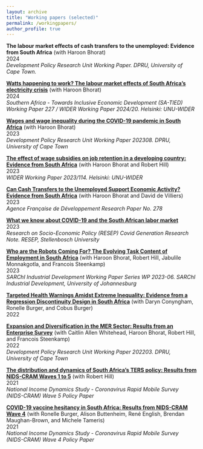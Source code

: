 ```yaml
---
layout: archive
title: "Working papers (selected)"
permalink: /workingpapers/
author_profile: true
---
```


**The labour market effects of cash transfers to the unemployed: Evidence from South Africa** (with Haroon Bhorat) <br />
2024 <br />
*Development Policy Research Unit Working Paper. DPRU, University of Cape Town.*

**[Watts happening to work? The labour market effects of South Africa’s electricity crisis](https://www.wider.unu.edu/sites/default/files/Publications/Working-paper/PDF/wp2024-20-labour-market-effects-South-Africa-electricity-crisis.pdf)** (with Haroon Bhorat) <br />
2024 <br />
*Southern Africa - Towards Inclusive Economic Development (SA-TIED) Working Paper 227 / WIDER Working Paper 2024/20. Helsinki: UNU-WIDER*

**[Wages and wage inequality during the COVID-19 pandemic in South Africa](https://commerce.uct.ac.za/sites/default/files/media/documents/commerce_uct_ac_za/1093/DPRU%20WP%20202308.pdf)** (with Haroon Bhorat) <br />
2023 <br />
*Development Policy Research Unit Working Paper 202308. DPRU, University of Cape Town*

**[The effect of wage subsidies on job retention in a developing country: Evidence from South Africa](https://www.wider.unu.edu/sites/default/files/Publications/Working-paper/PDF/wp2023-114-effect-of-wage-subsidies-on-job-retention-South-Africa.pdf)** (with Haroon Bhorat and Robert Hill) <br />
2023 <br />
*WIDER Working Paper 2023/114. Helsinki: UNU-WIDER*

**[Can Cash Transfers to the Unemployed Support Economic Activity? Evidence from South Africa](https://www.afd.fr/sites/afd/files/2023-03-02-12-20/Cash-Transfers-to-the-Unemployed_Economic-Activity_South-Africa.pdf)** (with Haroon Bhorat and David de Villiers) <br />
2023 <br />
*Agence Française de Développement Research Paper No. 278*

**[What we know about COVID-19 and the South African labor market](https://resep.sun.ac.za/wp-content/uploads/2023/08/2023-08-11-Kholer-COVID-and-labour-market_WEBSITE.pdf)** <br />
2023 <br />
*Research on Socio-Economic Policy (RESEP) Covid Generation Research Note. RESEP, Stellenbosch University*

**[Who are the Robots Coming For? The Evolving Task Content of Employment in South Africa](https://www.uj.ac.za/wp-content/uploads/2021/10/sarchi-wp-2023-06-bhorat-et-al-may-2023.pdf)** (with Haroon Bhorat, Robert Hill, Jabulile Monnakgotla, and Francois Steenkamp) <br />
2023 <br />
*SARChI Industrial Development Working Paper Series WP 2023-06. SARChI Industrial Development, University of Johannesburg*

**[Targeted Health Warnings Amidst Extreme Inequality: Evidence from a Regression Discontinuity Design in South Africa](https://papers.ssrn.com/sol3/papers.cfm?abstract_id=4006009)** (with Daryn Conyngham, Ronelle Burger, and Cobus Burger) <br />
2022

**[Expansion and Diversification in the MER Sector: Results from an Enterprise Survey](https://commerce.uct.ac.za/sites/default/files/content_migration/commerce_uct_ac_za/1093/files/DPRU%2520WP202203.pdf)** (with Caitlin Allen Whitehead, Haroon Bhorat, Robert Hill, and Francois Steenkamp) <br />
2022 <br />
*Development Policy Research Unit Working Paper 202203. DPRU, University of Cape Town*

**[The distribution and dynamics of South Africa’s TERS policy: Results from NIDS-CRAM Waves 1 to 5](https://cramsurvey.org/wp-content/uploads/2021/07/7.-Kohler-T-_-Hill-R.-2021.-The-distribution-and-dynamics-of-South-Africa’s-TERS-policy-Results-from-NIDS-CRAM-WAves-1-to-5.pdf)** (with Robert Hill) <br />
2021 <br />
*National Income Dynamics Study - Coronavirus Rapid Mobile Survey (NIDS-CRAM) Wave 5 Policy Paper*

**[COVID-19 vaccine hesitancy in South Africa: Results from NIDS-CRAM Wave 4](https://cramsurvey.org/wp-content/uploads/2021/05/3.-Burger-R.-Buttenheim-A.-English-R.-Maughan-Brown-B.-Kohler-T.-_-Tameris-M.-2021.-COVID-19-vaccine-hesitancy-in-South-Africa-Results-from-NIDS-CRAM-Wave-4.pdf)** (with Ronelle Burger, Alison Buttenheim, René English, Brendan Maughan-Brown, and Michele Tameris) <br />
2021 <br />
*National Income Dynamics Study - Coronavirus Rapid Mobile Survey (NIDS-CRAM) Wave 4 Policy Paper*








